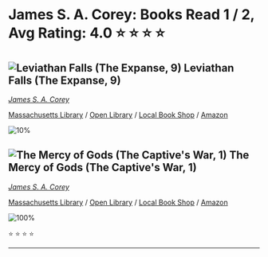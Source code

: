 # James S. A. Corey:  Books Read 1 / 2, Avg Rating: 4.0 :star: :star: :star: :star:

## ![Leviathan Falls (The Expanse, 9)](https://covers.openlibrary.org/b/isbn/978-0316332910-M.jpg) Leviathan Falls (The Expanse, 9)
*[James S. A. Corey](../authors/JamesSACorey)*

[Massachusetts Library](https://library.minlib.net/search/i=9780316332910) / [Open Library](https://openlibrary.org/isbn/9780316332910) / [Local Book Shop](https://bookshop.org/book/9780316332910) / [Amazon](https://amazon.com/dp/0316332917)

![10%](https://geps.dev/progress/10) 



## ![The Mercy of Gods (The Captive's War, 1)](https://images-us.bookshop.org/ingram/9780316525572.jpg?height=300&v=v2) The Mercy of Gods (The Captive's War, 1)
*[James S. A. Corey](../authors/JamesSACorey)*

[Massachusetts Library](https://library.minlib.net/search/i=9780316525572) / [Open Library](https://openlibrary.org/isbn/9780316525572) / [Local Book Shop](https://bookshop.org/book/9780316525572) / [Amazon](https://amazon.com/dp/031652557X)

![100%](https://geps.dev/progress/100) 

:star: :star: :star: :star:

---
